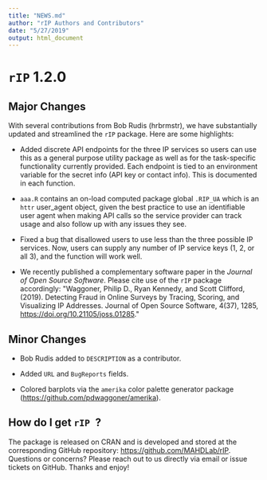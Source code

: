 ```yaml
---
title: "NEWS.md"
author: "rIP Authors and Contributors"
date: "5/27/2019"
output: html_document
---
```


# `rIP` 1.2.0

## Major Changes

With several contributions from Bob Rudis (hrbrmstr), we have substantially updated and streamlined the `rIP` package. Here are some highlights:

* Added discrete API endpoints for the three IP services so users can use this as a general purpose utility package as well as for the task-specific functionality currently provided. Each endpoint is tied to an environment variable for the secret info (API key or contact info). This is documented in each function.

* `aaa.R` contains an on-load computed package global `.RIP_UA` which is an `httr` user_agent object, given the best practice to use an identifiable user agent when making API calls so the service provider can track usage and also follow up with any issues they see.

* Fixed a bug that disallowed users to use less than the three possible IP services. Now, users can supply any number of IP service keys (1, 2, or all 3), and the function will work well.

* We recently published a complementary software paper in the _Journal of Open Source Software_. Please cite use of the `rIP` package accordingly: "Waggoner, Philip D., Ryan Kennedy, and Scott Clifford, (2019). Detecting Fraud in Online Surveys by Tracing, Scoring, and Visualizing IP Addresses. Journal of Open Source Software, 4(37), 1285, <https://doi.org/10.21105/joss.01285>."

## Minor Changes

* Bob Rudis added to `DESCRIPTION` as a contributor.

* Added `URL` and `BugReports` fields.

* Colored barplots via the `amerika` color palette generator package (<https://github.com/pdwaggoner/amerika>).

## How do I get `rIP `?

The package is released on CRAN and is developed and stored at the corresponding GitHub repository: <https://github.com/MAHDLab/rIP>. Questions or concerns? Please reach out to us directly via email or issue tickets on GitHub. Thanks and enjoy!
